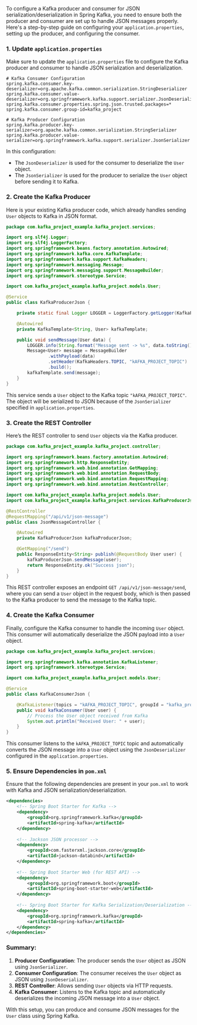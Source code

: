 To configure a Kafka producer and consumer for JSON serialization/deserialization in Spring Kafka, you need to ensure both the producer and consumer are set up to handle JSON messages properly. Here's a step-by-step guide on configuring your `application.properties`, setting up the producer, and configuring the consumer.

### 1. **Update `application.properties`**

Make sure to update the `application.properties` file to configure the Kafka producer and consumer to handle JSON serialization and deserialization.

```properties
# Kafka Consumer Configuration
spring.kafka.consumer.key-deserializer=org.apache.kafka.common.serialization.StringDeserializer
spring.kafka.consumer.value-deserializer=org.springframework.kafka.support.serializer.JsonDeserializer
spring.kafka.consumer.properties.spring.json.trusted.packages=*
spring.kafka.consumer.group-id=kafka_project

# Kafka Producer Configuration
spring.kafka.producer.key-serializer=org.apache.kafka.common.serialization.StringSerializer
spring.kafka.producer.value-serializer=org.springframework.kafka.support.serializer.JsonSerializer
```

In this configuration:
- The `JsonDeserializer` is used for the consumer to deserialize the `User` object.
- The `JsonSerializer` is used for the producer to serialize the `User` object before sending it to Kafka.

### 2. **Create the Kafka Producer**

Here is your existing Kafka producer code, which already handles sending `User` objects to Kafka in JSON format.

```java
package com.kafka_project_example.kafka_project.services;

import org.slf4j.Logger;
import org.slf4j.LoggerFactory;
import org.springframework.beans.factory.annotation.Autowired;
import org.springframework.kafka.core.KafkaTemplate;
import org.springframework.kafka.support.KafkaHeaders;
import org.springframework.messaging.Message;
import org.springframework.messaging.support.MessageBuilder;
import org.springframework.stereotype.Service;

import com.kafka_project_example.kafka_project.models.User;

@Service
public class KafkaProducerJson {

    private static final Logger LOGGER = LoggerFactory.getLogger(KafkaProducerJson.class);

    @Autowired
    private KafkaTemplate<String, User> kafkaTemplate;

    public void sendMessage(User data) {
        LOGGER.info(String.format("Message sent -> %s", data.toString()));
        Message<User> message = MessageBuilder
                .withPayload(data)
                .setHeader(KafkaHeaders.TOPIC, "kAFKA_PROJECT_TOPIC")
                .build();
        kafkaTemplate.send(message);
    }
}
```

This service sends a `User` object to the Kafka topic `"kAFKA_PROJECT_TOPIC"`. The object will be serialized to JSON because of the `JsonSerializer` specified in `application.properties`.

### 3. **Create the REST Controller**

Here’s the REST controller to send `User` objects via the Kafka producer.

```java
package com.kafka_project_example.kafka_project.controller;

import org.springframework.beans.factory.annotation.Autowired;
import org.springframework.http.ResponseEntity;
import org.springframework.web.bind.annotation.GetMapping;
import org.springframework.web.bind.annotation.RequestBody;
import org.springframework.web.bind.annotation.RequestMapping;
import org.springframework.web.bind.annotation.RestController;

import com.kafka_project_example.kafka_project.models.User;
import com.kafka_project_example.kafka_project.services.KafkaProducerJson;

@RestController
@RequestMapping("/api/v1/json-message")
public class JsonMessageController {

    @Autowired
    private KafkaProducerJson kafkaProducerJson;

    @GetMapping("/send")
    public ResponseEntity<String> publish(@RequestBody User user) {
        kafkaProducerJson.sendMessage(user);
        return ResponseEntity.ok("Success json");
    }
}
```

This REST controller exposes an endpoint `GET /api/v1/json-message/send`, where you can send a `User` object in the request body, which is then passed to the Kafka producer to send the message to the Kafka topic.

### 4. **Create the Kafka Consumer**

Finally, configure the Kafka consumer to handle the incoming `User` object. This consumer will automatically deserialize the JSON payload into a `User` object.

```java
package com.kafka_project_example.kafka_project.services;

import org.springframework.kafka.annotation.KafkaListener;
import org.springframework.stereotype.Service;

import com.kafka_project_example.kafka_project.models.User;

@Service
public class KafkaConsumerJson {

    @KafkaListener(topics = "kAFKA_PROJECT_TOPIC", groupId = "kafka_project")
    public void kafkaConsumer(User user) {
        // Process the User object received from Kafka
        System.out.println("Received User: " + user);
    }
}
```

This consumer listens to the `kAFKA_PROJECT_TOPIC` topic and automatically converts the JSON message into a `User` object using the `JsonDeserializer` configured in the `application.properties`.

### 5. **Ensure Dependencies in `pom.xml`**

Ensure that the following dependencies are present in your `pom.xml` to work with Kafka and JSON serialization/deserialization.

```xml
<dependencies>
    <!-- Spring Boot Starter for Kafka -->
    <dependency>
        <groupId>org.springframework.kafka</groupId>
        <artifactId>spring-kafka</artifactId>
    </dependency>
    
    <!-- Jackson JSON processor -->
    <dependency>
        <groupId>com.fasterxml.jackson.core</groupId>
        <artifactId>jackson-databind</artifactId>
    </dependency>
    
    <!-- Spring Boot Starter Web (for REST API) -->
    <dependency>
        <groupId>org.springframework.boot</groupId>
        <artifactId>spring-boot-starter-web</artifactId>
    </dependency>
    
    <!-- Spring Boot Starter for Kafka Serialization/Deserialization -->
    <dependency>
        <groupId>org.springframework.kafka</groupId>
        <artifactId>spring-kafka</artifactId>
    </dependency>
</dependencies>
```

### Summary:
1. **Producer Configuration**: The producer sends the `User` object as JSON using `JsonSerializer`.
2. **Consumer Configuration**: The consumer receives the `User` object as JSON using `JsonDeserializer`.
3. **REST Controller**: Allows sending `User` objects via HTTP requests.
4. **Kafka Consumer**: Listens to the Kafka topic and automatically deserializes the incoming JSON message into a `User` object.

With this setup, you can produce and consume JSON messages for the `User` class using Spring Kafka.
